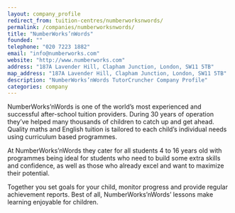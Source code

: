 ```yaml
---
layout: company_profile
redirect_from: tuition-centres/numberworksnwords/
permalink: /companies/numberworksnwords/
title: "NumberWorks’nWords"
founded: ""
telephone: "020 7223 1882"
email: "info@numberworks.com"
website: "http://www.numberworks.com"
address: "187A Lavender Hill, Clapham Junction, London, SW11 5TB"
map_address: "187A Lavender Hill, Clapham Junction, London, SW11 5TB"
description: "NumberWorks’nWords TutorCruncher Company Profile"
categories: company
---
```

NumberWorks’nWords is one of the world’s most experienced and successful after-school tuition providers. During 30 years of operation they’ve helped many thousands of children to catch up and get ahead. Quality maths and English tuition is tailored to each child’s individual needs using curriculum based programmes.

At NumberWorks’nWords they cater for all students 4 to 16 years old with programmes being ideal for students who need to build some extra skills and confidence, as well as those who already excel and want to maximize their potential.

Together you set goals for your child, monitor progress and provide regular achievement reports. Best of all, NumberWorks’nWords’ lessons make learning enjoyable for children.